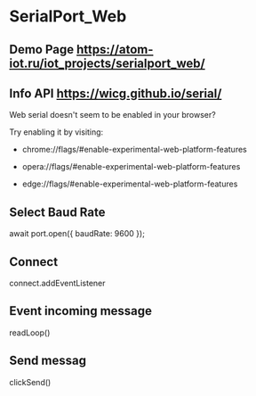 # SerialPort_Web
## Demo Page https://atom-iot.ru/iot_projects/serialport_web/

## Info API https://wicg.github.io/serial/

Web serial doesn\'t seem to be enabled in your browser? 

Try enabling it by visiting:
- chrome://flags/#enable-experimental-web-platform-features

- opera://flags/#enable-experimental-web-platform-features

- edge://flags/#enable-experimental-web-platform-features



## Select Baud Rate 
await port.open({ baudRate: 9600 });

## Connect
connect.addEventListener

## Event incoming message
readLoop()

## Send messag
clickSend()
